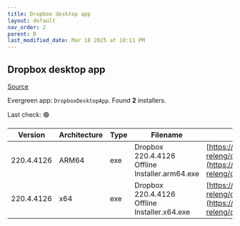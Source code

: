 ```yaml
---
title: Dropbox desktop app
layout: default
nav_order: 2
parent: D
last_modified_date: Mar 18 2025 at 10:11 PM
---
```


## Dropbox desktop app

[Source](https://www.dropbox.com/desktop)

Evergreen app: `DropboxDesktopApp`. Found **2** installers.

Last check: 🟢

| Version    | Architecture | Type | Filename                                       | URI                                                                                                                                                                                                            |
| ---------- | ------------ | ---- | ---------------------------------------------- | -------------------------------------------------------------------------------------------------------------------------------------------------------------------------------------------------------------- |
| 220.4.4126 | ARM64        | exe  | Dropbox 220.4.4126 Offline Installer.arm64.exe | [https://edge.dropboxstatic.com/dbx-releng/client/Dropbox%20220.4.4126%20Offline%20Installer.arm64.exe](https://edge.dropboxstatic.com/dbx-releng/client/Dropbox%20220.4.4126%20Offline%20Installer.arm64.exe) |
| 220.4.4126 | x64          | exe  | Dropbox 220.4.4126 Offline Installer.x64.exe   | [https://edge.dropboxstatic.com/dbx-releng/client/Dropbox%20220.4.4126%20Offline%20Installer.x64.exe](https://edge.dropboxstatic.com/dbx-releng/client/Dropbox%20220.4.4126%20Offline%20Installer.x64.exe)     |
